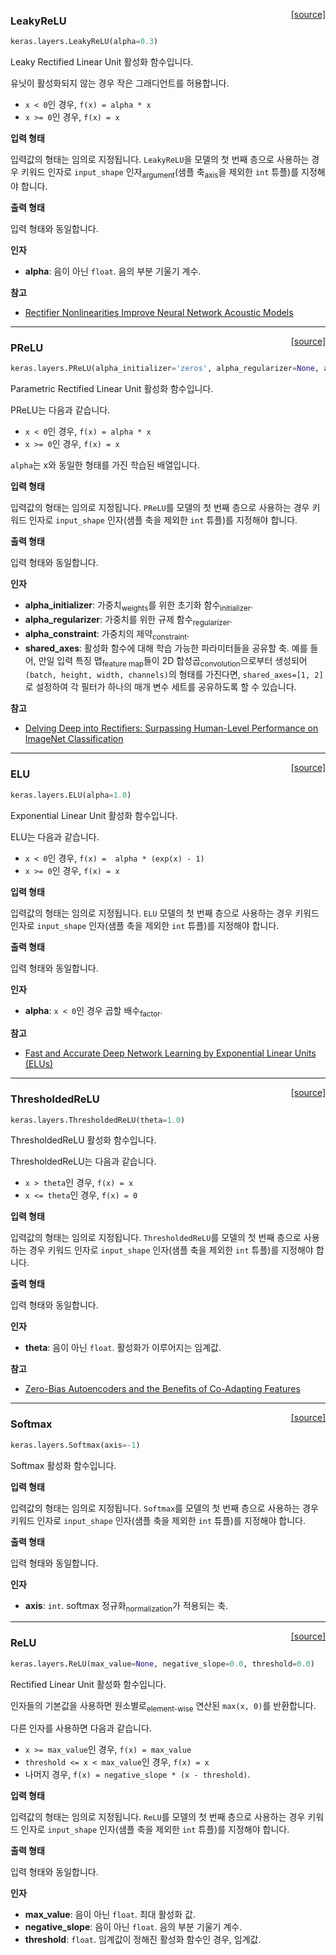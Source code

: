 <span style="float:right;">[[source]](https://github.com/keras-team/keras/blob/master/keras/layers/advanced_activations.py#L19)</span>
### LeakyReLU

```python
keras.layers.LeakyReLU(alpha=0.3)
```

Leaky Rectified Linear Unit 활성화 함수입니다.

유닛이 활성화되지 않는 경우 작은 그래디언트를 허용합니다.  
- `x < 0`인 경우, `f(x) = alpha * x`  
- `x >= 0`인 경우, `f(x) = x`

__입력 형태__

입력값의 형태는 임의로 지정됩니다. `LeakyReLU`을 모델의 첫 번째 층으로 사용하는 경우 키워드 인자로 `input_shape` 인자<sub>argument</sub>(샘플 축<sub>axis</sub>을 제외한 `int` 튜플)를 지정해야 합니다.

__출력 형태__

입력 형태와 동일합니다.

__인자__

- __alpha__: 음이 아닌 `float`. 음의 부분 기울기 계수.

__참고__

- [Rectifier Nonlinearities Improve Neural Network Acoustic Models](
   https://ai.stanford.edu/~amaas/papers/relu_hybrid_icml2013_final.pdf)

----

<span style="float:right;">[[source]](https://github.com/keras-team/keras/blob/master/keras/layers/advanced_activations.py#L59)</span>
### PReLU

```python
keras.layers.PReLU(alpha_initializer='zeros', alpha_regularizer=None, alpha_constraint=None, shared_axes=None)
```

Parametric Rectified Linear Unit 활성화 함수입니다.

PReLU는 다음과 같습니다.  
- `x < 0`인 경우, `f(x) = alpha * x`  
- `x >= 0`인 경우, `f(x) = x`

`alpha`는 x와 동일한 형태를 가진 학습된 배열입니다.

__입력 형태__

입력값의 형태는 임의로 지정됩니다. `PReLU`를 모델의 첫 번째 층으로 사용하는 경우 키워드 인자로 `input_shape` 인자(샘플 축을 제외한 `int` 튜플)를 지정해야 합니다.

__출력 형태__

입력 형태와 동일합니다.

__인자__

- __alpha_initializer__: 가중치<sub>weights</sub>를 위한 초기화 함수<sub>initializer</sub>.
- __alpha_regularizer__: 가중치를 위한 규제 함수<sub>regularizer</sub>.
- __alpha_constraint__: 가중치의 제약<sub>constraint</sub>.
- __shared_axes__: 활성화 함수에 대해 학습 가능한 파라미터들을 공유할 축. 예를 들어, 만일 입력 특징 맵<sub>feature map</sub>들이 2D 합성곱<sub>convolution</sub>으로부터 생성되어 `(batch, height, width, channels)`의 형태를 가진다면, `shared_axes=[1, 2]`로 설정하여 각 필터가 하나의 매개 변수 세트를 공유하도록 할 수 있습니다.

__참고__

- [Delving Deep into Rectifiers: Surpassing Human-Level Performance on
   ImageNet Classification](https://arxiv.org/abs/1502.01852)

----

<span style="float:right;">[[source]](https://github.com/keras-team/keras/blob/master/keras/layers/advanced_activations.py#L153)</span>
### ELU

```python
keras.layers.ELU(alpha=1.0)
```

Exponential Linear Unit 활성화 함수입니다.

ELU는 다음과 같습니다.  
- `x < 0`인 경우, `f(x) =  alpha * (exp(x) - 1)`  
- `x >= 0`인 경우, `f(x) = x`

__입력 형태__

입력값의 형태는 임의로 지정됩니다. `ELU` 모델의 첫 번째 층으로 사용하는 경우 키워드 인자로 `input_shape` 인자(샘플 축을 제외한 `int` 튜플)를 지정해야 합니다.

__출력 형태__

입력 형태와 동일합니다.

__인자__

- __alpha__: `x < 0`인 경우 곱할 배수<sub>factor</sub>.

__참고__

- [Fast and Accurate Deep Network Learning by Exponential Linear Units
   (ELUs)](https://arxiv.org/abs/1511.07289v1)

----

<span style="float:right;">[[source]](https://github.com/keras-team/keras/blob/master/keras/layers/advanced_activations.py#L193)</span>
### ThresholdedReLU

```python
keras.layers.ThresholdedReLU(theta=1.0)
```

ThresholdedReLU 활성화 함수입니다.

ThresholdedReLU는 다음과 같습니다.  
- `x > theta`인 경우, `f(x) = x`  
- `x <= theta`인 경우,  `f(x) = 0`

__입력 형태__

입력값의 형태는 임의로 지정됩니다. `ThresholdedReLU`를 모델의 첫 번째 층으로 사용하는 경우 키워드 인자로 `input_shape` 인자(샘플 축을 제외한 `int` 튜플)를 지정해야 합니다.

__출력 형태__

입력 형태와 동일합니다.

__인자__

- __theta__: 음이 아닌 `float`. 활성화가 이루어지는 임계값.

__참고__

- [Zero-Bias Autoencoders and the Benefits of Co-Adapting Features](
   https://arxiv.org/abs/1402.3337)

----

<span style="float:right;">[[source]](https://github.com/keras-team/keras/blob/master/keras/layers/advanced_activations.py#L233)</span>
### Softmax

```python
keras.layers.Softmax(axis=-1)
```

Softmax 활성화 함수입니다.

__입력 형태__

입력값의 형태는 임의로 지정됩니다. `Softmax`를 모델의 첫 번째 층으로 사용하는 경우 키워드 인자로 `input_shape` 인자(샘플 축을 제외한 `int` 튜플)를 지정해야 합니다.

__출력 형태__

입력 형태와 동일합니다.

__인자__

- __axis__: `int`. softmax 정규화<sub>normalization</sub>가 적용되는 축.

----

<span style="float:right;">[[source]](https://github.com/keras-team/keras/blob/master/keras/layers/advanced_activations.py#L265)</span>
### ReLU

```python
keras.layers.ReLU(max_value=None, negative_slope=0.0, threshold=0.0)
```

Rectified Linear Unit 활성화 함수입니다.

인자들의 기본값을 사용하면 원소별로<sub>element-wise</sub> 연산된 `max(x, 0)`를 반환합니다.

다른 인자를 사용하면 다음과 같습니다.  
- `x >= max_value`인 경우, `f(x) = max_value`  
- `threshold <= x < max_value`인 경우, `f(x) = x`  
- 나머지 경우, `f(x) = negative_slope * (x - threshold)`.

__입력 형태__

입력값의 형태는 임의로 지정됩니다. `ReLU`를 모델의 첫 번째 층으로 사용하는 경우 키워드 인자로 `input_shape` 인자(샘플 축을 제외한 `int` 튜플)를 지정해야 합니다.

__출력 형태__

입력 형태와 동일합니다.

__인자__

- __max_value__: 음이 아닌 `float`. 최대 활성화 값.
- __negative_slope__: 음이 아닌 `float`. 음의 부분 기울기 계수.
- __threshold__: `float`. 임계값이 정해진 활성화 함수인 경우,  임계값.

